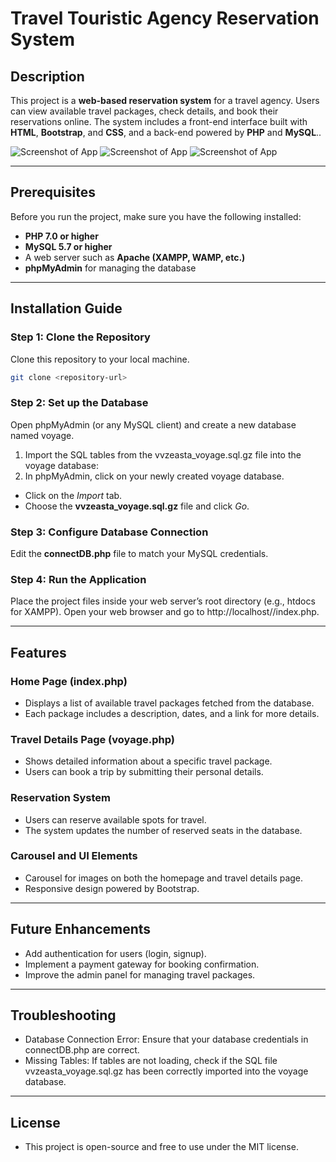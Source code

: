 # Travel Touristic Agency Reservation System

## Description
This project is a **web-based reservation system** for a travel agency. Users can view available travel packages, check details, and book their reservations online. The system includes a front-end interface built with **HTML**, **Bootstrap**, and **CSS**, and a back-end powered by **PHP** and **MySQL**..

![Screenshot of App](images_1.png)
![Screenshot of App](images_2.png)
![Screenshot of App](images_3.png)

---

## Prerequisites
Before you run the project, make sure you have the following installed:
- **PHP 7.0 or higher**
- **MySQL 5.7 or higher**
- A web server such as **Apache (XAMPP, WAMP, etc.)**
- **phpMyAdmin** for managing the database

---

## Installation Guide

### Step 1: Clone the Repository
Clone this repository to your local machine.

```bash
git clone <repository-url>
```

###  Step 2: Set up the Database
Open phpMyAdmin (or any MySQL client) and create a new database named voyage.
1. Import the SQL tables from the vvzeasta_voyage.sql.gz file into the voyage database:
2. In phpMyAdmin, click on your newly created voyage database.
 - Click on the *Import* tab.
 - Choose the **vvzeasta_voyage.sql.gz** file and click *Go*.

### Step 3: Configure Database Connection
Edit the **connectDB.php** file to match your MySQL credentials.

### Step 4: Run the Application
Place the project files inside your web server’s root directory (e.g., htdocs for XAMPP).
Open your web browser and go to http://localhost/<your-project-folder>/index.php.

---

## Features

### Home Page (index.php)
 - Displays a list of available travel packages fetched from the database.
 - Each package includes a description, dates, and a link for more details.
### Travel Details Page (voyage.php)
 - Shows detailed information about a specific travel package.
 - Users can book a trip by submitting their personal details.
### Reservation System
 - Users can reserve available spots for travel.
 - The system updates the number of reserved seats in the database.
### Carousel and UI Elements
 - Carousel for images on both the homepage and travel details page.
 - Responsive design powered by Bootstrap.

---

## Future Enhancements
 - Add authentication for users (login, signup).
 - Implement a payment gateway for booking confirmation.
 - Improve the admin panel for managing travel packages.

---

## Troubleshooting
 - Database Connection Error: Ensure that your database credentials in connectDB.php are correct.
 - Missing Tables: If tables are not loading, check if the SQL file vvzeasta_voyage.sql.gz has been correctly imported into the voyage database.

---

## License
 - This project is open-source and free to use under the MIT license.